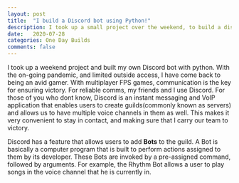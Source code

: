 ```yaml
---
layout: post
title:  "I build a Discord bot using Python!"
description: I took up a small project over the weekend, to build a discord bot that I could add to my discord guild dedicated to gaming!
date:   2020-07-28
categories: One Day Builds
comments: false
---
```

<p> I took up a weekend project and built my own Discord bot with python. With the on-going pandemic, and limited outside access, I have come back to being an avid gamer. With multiplayer FPS games, communication is the key for ensuring victory. For reliable comms, my friends and I use Discord. For those of you who dont know, Discord is an instant messaging and VoIP application that enables users to create guilds(commonly known as servers) and allows us to have multiple voice channels in them as well. This makes it very convenient to stay in contact, and making sure that I carry our team to victory. 
</p>
<p>Discord has a feature that allows users to add <b>Bots</b> to the guild. A Bot is basically a computer program that is built to perform actions assigned to them by its developer. These Bots are invoked by a pre-assigned command, followed by arguments. For example, the Rhythm Bot allows a user to play songs in the voice channel that he is currently in. 
